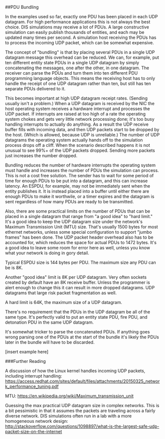 ##PDU Bundling

In the examples used so far, exactly one PDU has been placed in each UDP datagram. For high performance applications this is not always the best choice. DIS simulations may receive a lot of PDUs. A large constructive simulation can easily publish thousands of entities, and each may be updated many times per second. A simulation host receiving the PDUs has to process the incoming UDP packet, which can be somewhat expensive. 

The concept of "bundling" is that by placing several PDUs in a single UDP datagram message this overhead can be reduced. We can, for example, put ten different entity state PDUs in a single UDP datagram by simply concatenating the messages, one after the other, in one datagram. The receiver can parse the PDUs and turn them into ten different PDU programming language objects. This means the receiving host has to only handle the receipt of one UDP datagram rather than ten, but still has ten separate PDUs delivered to it.

This becomes important at high UDP datagram receipt rates. (Sending usually isn't a problem.) When a UDP datagram is received by the NIC the host operating system receives a hardware interrupt and processes the UDP packet. If interrupts are raised at too high of a rate the operating system chokes and gets very little network processing done; it's too busy handling interrupts to actually do anything. As a result the UDP receive buffer fills with incoming data, and then UDP packets start to be dropped by the host. (Which is allowed, because UDP is unreliable.) The number of UDP datagrams the operating system actually hands off to the simulation process drops off a cliff. When the scenario described happens it is not unusual to see 99%+ of the UDP packets dropped. Sending more packets just increases the number dropped.

Bundling reduces the number of hardware interrupts the operating system must handle and increases the number of PDUs the simulation can process. This is not a cost free solution. The sender has to wait for some period of time for enough PDUs to be put into a datagram, and this can increase latency. An ESPDU, for example, may not be immediately sent when the entity publishes it. It is instead placed into a buffer until either there are enough PDUs to make it worthwile, or a timer expires and the datagram is sent regardless of how many PDUs are ready to be transmitted. 

Also, there are some practical limits on the number of PDUs that can be placed in a single datagram that range from "a good idea" to "hard limit." It's a good idea to keep the UDP datagram size under the network's Maximum Transmission Unit (MTU) size. That's usually 1500 bytes for most ethernet networks, unless some special configuration to support "jumbo frames" has been done. The UDP packet header overhead also has to be accounted for, which reduces the space for actual PDUs to 1472 bytes. It's a good idea to leave some room for error here as well, unless you know what your network is doing in gory detail. 

Typical ESPDU size is 144 bytes per PDU. The maximum size any PDU can be is 8K.

Another "good idea" limit is 8K per UDP datagram. Very often sockets created by default have an 8K receive buffer. Unless the programmer is alert enough to change this it can result in more dropped datagrams. UDP datagrams that large risk packet fragmentation as well. 

A hard limit is 64K, the maximum size of a UDP datagram. 

There's no requirement that the PDUs in the UDP datagram be all of the same type. It's perfectly valid to put an entity state PDU, fire PDU, and detonation PDU in the same UDP datagram. 

It's somewhat tricker to parse the concatenated PDUs. If anything goes wrong parsing one of the PDUs at the start of the bundle it's likely the PDUs later in the bundle will have to be discarded.

[insert example here]

###Further Reading

A discussion of how the Linux kernel handles incoming UDP packets, including interrupt handling: <a href="https://access.redhat.com/sites/default/files/attachments/20150325_network_performance_tuning.pdf">https://access.redhat.com/sites/default/files/attachments/20150325_network_performance_tuning.pdf</a><br>

MTU: <a href="https://en.wikipedia.org/wiki/Maximum_transmission_unit">https://en.wikipedia.org/wiki/Maximum_transmission_unit</a>

Guessing the max practical UDP datagram size in complex networks. This is a bit pessimistic in that it assumes the packets are traveling across a fairly diverse network. DIS simulations often run in a lab with a more homogeneous network design: <a href="http://stackoverflow.com/questions/1098897/what-is-the-largest-safe-udp-packet-size-on-the-internet">http://stackoverflow.com/questions/1098897/what-is-the-largest-safe-udp-packet-size-on-the-internet</a>
